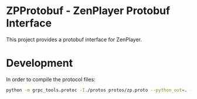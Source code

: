 # ZPProtobuf - ZenPlayer Protobuf Interface

This project provides a protobuf interface for ZenPlayer.

# Development

In order to compile the protocol files:
```bash
python -m grpc_tools.protoc -I./protos protos/zp.proto --python_out=. --grpc_python_out=.
```